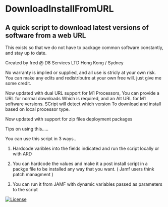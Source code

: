 # DownloadInstallFromURL
## A quick script to download latest versions of software from a web URL
 This exists so that we do not have to package common software constantly, and stay up to date.

 Created by fred @ D8 Services LTD Hong Kong / Sydney

 No warranty is implied or supplied, and all use is stricly at your own risk.
 You can make any edits and redistributre at your own free will. just give me some credit.

 Now updated with dual URL support for M1 Processors, You can provide a URL for normal downloads
 Which is required, and an Alt URL for M1 software versions. SCript will detect which version
 To download and install based on local processor type.
 
 Now updated with support for zip files deployment packages

 Tips on using this.....

 You can use this script in 3 ways..

 1. Hardcode varibles into the fields indicated and run the script locally or with ARD

 2. You can hardcode the values and make it a post install script in a packge file to be installed
    any way that you want. ( Jamf users think patch managment )

 3. You can run it from JAMF with dynamic variables passed as parameters to the script

[![License](https://img.shields.io/badge/License-BSD_3--Clause-blue.svg)](https://opensource.org/licenses/BSD-3-Clause)
